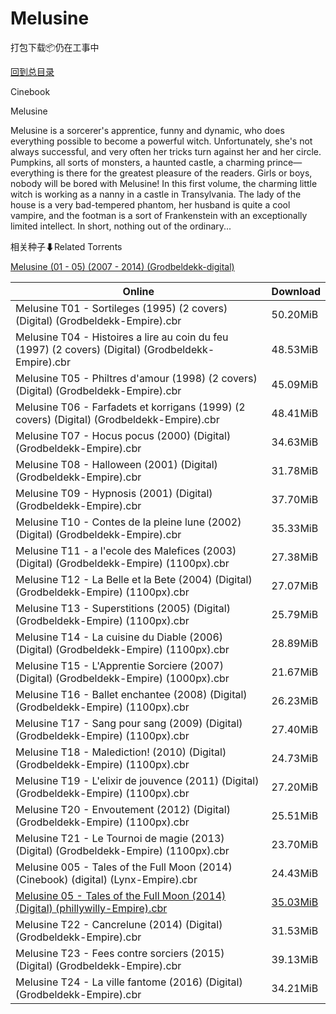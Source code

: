 # Melusine

打包下载📦仍在工事中

[回到总目录](/Catalogs.md)

Cinebook

Melusine

Melusine is a sorcerer's apprentice, funny and dynamic, who does everything possible to become a powerful witch. Unfortunately, she's not always successful, and very often her tricks turn against her and her circle. Pumpkins, all sorts of monsters, a haunted castle, a charming prince—everything is there for the greatest pleasure of the readers. Girls or boys, nobody will be bored with Melusine! In this first volume, the charming little witch is working as a nanny in a castle in Transylvania. The lady of the house is a very bad-tempered phantom, her husband is quite a cool vampire, and the footman is a sort of Frankenstein with an exceptionally limited intellect. In short, nothing out of the ordinary...





相关种子⬇Related Torrents

[Melusine (01 - 05) (2007 - 2014) (Grodbeldekk-digital)](https://github.com/alicewish/markdown/blob/master/torrent/Melusine--01---05---2007---2014---Grodbeldekk-digital.md)

Online | Download
--- | ---
Melusine T01 - Sortileges (1995) (2 covers) (Digital) (Grodbeldekk-Empire).cbr | 50.20MiB
Melusine T04 - Histoires a lire au coin du feu (1997) (2 covers) (Digital) (Grodbeldekk-Empire).cbr | 48.53MiB
Melusine T05 - Philtres d'amour (1998) (2 covers) (Digital) (Grodbeldekk-Empire).cbr | 45.09MiB
Melusine T06 - Farfadets et korrigans (1999) (2 covers) (Digital) (Grodbeldekk-Empire).cbr | 48.41MiB
Melusine T07 - Hocus pocus (2000) (Digital) (Grodbeldekk-Empire).cbr | 34.63MiB
Melusine T08 - Halloween (2001) (Digital) (Grodbeldekk-Empire).cbr | 31.78MiB
Melusine T09 - Hypnosis (2001) (Digital) (Grodbeldekk-Empire).cbr | 37.70MiB
Melusine T10 - Contes de la pleine lune (2002) (Digital) (Grodbeldekk-Empire).cbr | 35.33MiB
Melusine T11 - a l'ecole des Malefices (2003) (Digital) (Grodbeldekk-Empire) (1100px).cbr | 27.38MiB
Melusine T12 - La Belle et la Bete (2004) (Digital) (Grodbeldekk-Empire) (1100px).cbr | 27.07MiB
Melusine T13 - Superstitions (2005) (Digital) (Grodbeldekk-Empire) (1100px).cbr | 25.79MiB
Melusine T14 - La cuisine du Diable (2006) (Digital) (Grodbeldekk-Empire) (1100px).cbr | 28.89MiB
Melusine T15 - L'Apprentie Sorciere (2007) (Digital) (Grodbeldekk-Empire) (1000px).cbr | 21.67MiB
Melusine T16 - Ballet enchantee (2008) (Digital) (Grodbeldekk-Empire) (1100px).cbr | 26.23MiB
Melusine T17 - Sang pour sang (2009) (Digital) (Grodbeldekk-Empire) (1100px).cbr | 27.40MiB
Melusine T18 - Malediction! (2010) (Digital) (Grodbeldekk-Empire) (1100px).cbr | 24.73MiB
Melusine T19 - L'elixir de jouvence (2011) (Digital) (Grodbeldekk-Empire) (1100px).cbr | 27.20MiB
Melusine T20 - Envoutement (2012) (Digital) (Grodbeldekk-Empire) (1100px).cbr | 25.51MiB
Melusine T21 - Le Tournoi de magie (2013) (Digital) (Grodbeldekk-Empire) (1100px).cbr | 23.70MiB
Melusine 005 - Tales of the Full Moon (2014) (Cinebook) (digital) (Lynx-Empire).cbr | 24.43MiB
[Melusine 05 - Tales of the Full Moon (2014) (Digital) (phillywilly-Empire).cbr](https://github.com/alicewish/markdown/blob/master/comic/Melusine-05-Tales-of-Full-Moon-2014-Digital-phillywilly-Empire-cbr.md) | [35.03MiB](https://pan.baidu.com/s/1geDUPcZ#list/path=%2F0-Day%20Week%20of%202015%20Q1%2F0-Day%20Week%20of%202015.01.28%2F%E3%82%B7%E3%82%A8%E3%82%B7%E3%82%BF%E3%82%B5%E3%82%B3%E3%82%A4%E3%82%A2%E3%82%A4%E3%82%A8%E3%82%AB%E3%82%B5%E3%82%BB%E3%82%BF%E3%82%AB%E3%82%A8%E3%82%BD%E3%82%B1%E3%82%BF%E3%82%BF%E3%82%B5%E3%82%A6%E3%82%AF%E3%82%B3%E3%82%BB%E3%82%B9%E3%82%BD%E3%82%B3%E3%82%A8%E3%82%AB%E3%82%B5%E3%82%B9&parentPath=%2F0-Day%20Week%20of%202015%20Q1)
Melusine T22 - Cancrelune (2014) (Digital) (Grodbeldekk-Empire).cbr | 31.53MiB
Melusine T23 - Fees contre sorciers (2015) (Digital) (Grodbeldekk-Empire).cbr | 39.13MiB
Melusine T24 - La ville fantome (2016) (Digital) (Grodbeldekk-Empire).cbr | 34.21MiB